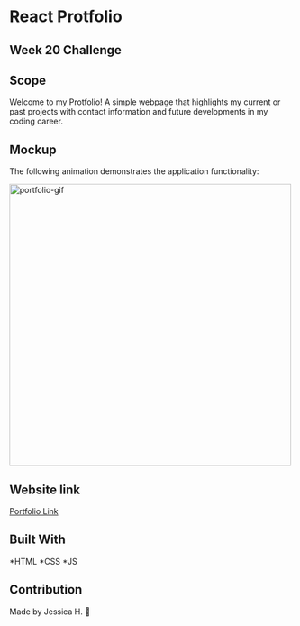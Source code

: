 # React Protfolio
## Week 20 Challenge

## Scope
Welcome to my Protfolio! A simple webpage that highlights my current or past projects with contact information and future developments in my coding career. 

## Mockup 
The following animation demonstrates the application functionality:

<img width="500" alt="portfolio-gif" src="https://user-images.githubusercontent.com/82549162/133012138-ab2c653b-a599-4fd4-9eae-afa7f02847dc.gif">

## Website link 

<!-- <a href="https://jhardisty333.github.io/permanently-fall/">Portfolio Link</a> -->

<a href="https://jhardisty333.github.io/autumn-watch/">Portfolio Link</a>


## Built With
*HTML *CSS *JS

## Contribution
Made by Jessica H. 🖤

